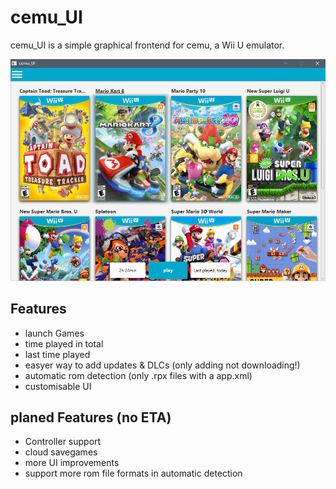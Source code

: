 # cemu_UI

cemu_UI is a simple graphical frontend for cemu, a Wii U emulator.

![Screenshot](/downloadContent/cemu_UI4.png)

## Features

* launch Games
* time played in total
* last time played
* easyer way to add updates & DLCs (only adding not downloading!)
* automatic rom detection (only .rpx files with a app.xml)
* customisable UI

## planed Features (no ETA)

* Controller support
* cloud savegames
* more UI improvements
* support more rom file formats in automatic detection
